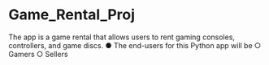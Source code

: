# Game_Rental_Proj
The app is a game rental that allows users to rent gaming consoles, controllers, and game discs. ● The end-users for this Python app will be  ○ Gamers ○ Sellers
